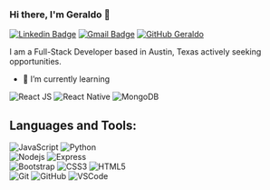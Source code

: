 ### Hi there, I'm Geraldo 👋


[![Linkedin Badge](https://img.shields.io/badge/-ggomesneto-blue?style=flat&logo=linkedin)](https://www.linkedin.com/in/ggomesneto/) [![Gmail Badge](https://img.shields.io/badge/-ggomesneto@gmail.com-c14438?style=flat-square&logo=Gmail&logoColor=white&link=mailto:ggomesneto@gmail.com)](mailto:ggomesneto@gmail.com) [![GitHub Geraldo](https://img.shields.io/github/followers/ggomesneto?label=follow&style=social)](https://github.com/ggomesneto)

I am a Full-Stack Developer based in Austin, Texas actively seeking opportunities.

- 🌱 I’m currently learning

![React JS](https://img.shields.io/badge/-ReactJS-black?style=flat-square&logo=react)
![React Native](https://img.shields.io/badge/-ReactNative-black?style=flat-square&logo=react)
![MongoDB](https://img.shields.io/badge/-MongoDB-black?style=flat-square&logo=mongodb)



## Languages and Tools:
  ![JavaScript](https://img.shields.io/badge/-JavaScript-black?style=flat-square&logo=javascript)
  ![Python](https://img.shields.io/badge/-Python-black?style=flat-square&logo=python)
<br>
  ![Nodejs](https://img.shields.io/badge/-NodeJS-black?style=flat-square&logo=Node.js)
  ![Express](https://img.shields.io/badge/-Express-black?style=flat-square&logo=express)
<br>
  ![Bootstrap](https://img.shields.io/badge/-Bootstrap-563D7C?style=flat-square&logo=bootstrap)
  ![CSS3](https://img.shields.io/badge/-CSS3-1572B6?style=flat-square&logo=css3)
  ![HTML5](https://img.shields.io/badge/-HTML5-E34F26?style=flat-square&logo=html5&logoColor=white)
<br>
  ![Git](https://img.shields.io/badge/-Git-black?style=flat-square&logo=git)
  ![GitHub](https://img.shields.io/badge/-GitHub-181717?style=flat-square&logo=github)
  ![VSCode](https://img.shields.io/badge/-VS_Code-007ACC?style=flat-square&logo=visual-studio-code)  

<!--
**ggomesneto/ggomesneto** is a ✨ _special_ ✨ repository because its `README.md` (this file) appears on your GitHub profile.

Here are some ideas to get you started:

- 🔭 I’m currently working on ...
- 🌱 I’m currently learning ...
- 👯 I’m looking to collaborate on ...
- 🤔 I’m looking for help with ...
- 💬 Ask me about ...
- 📫 How to reach me: ...
- 😄 Pronouns: ...
- ⚡ Fun fact: ...
-->
